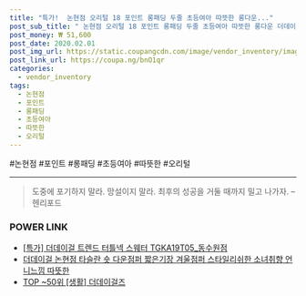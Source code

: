 ```yaml
--- 
title: "특가!  논현점 오리털 18 포인트 롱패딩 두줄 초등여아 따뜻한 롱다운..." 
post_sub_title: " 논현점 오리털 18 포인트 롱패딩 두줄 초등여아 따뜻한 롱다운 더데이걸 스포티 FW" 
post_money: ₩ 51,600 
post_date: 2020.02.01 
post_img_url: https://static.coupangcdn.com/image/vendor_inventory/images/2018/11/23/17/7/504021a3-da04-45a7-992b-3a2cc63a8b5f.jpg 
post_link_url: https://coupa.ng/bnO1qr 
categories: 
  - vendor_inventory 
tags: 
  - 논현점 
  - 포인트 
  - 롱패딩 
  - 초등여아 
  - 따뜻한 
  - 오리털 
--- 
```

  #논현점 #포인트 #롱패딩 #초등여아 #따뜻한 #오리털 
<hr> 

> 도중에 포기하지 말라. 망설이지 말라. 최후의 성공을 거둘 때까지 밀고 나가자. – 헨리포드 


### POWER LINK

* <a href="https://blog.naver.com/santokki14/221792638305" target="_blank">[특가] 더데이걸 트렌드 터틀넥 스웨터 TGKA19T05_동수원점</a>
* <a href="https://blog.naver.com/fasyy4321/221792545586" target="_blank">더데이걸 논현점 타슬란 숏 다운점퍼 짧은기장 겨울점퍼 스타일리쉬한 소녀취향 언니느낌 따뜻한</a>
* <a href="https://blog.naver.com/an0733/221792444827" target="_blank"> TOP ~50위 [생활] 더데이걸즈</a>
